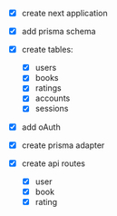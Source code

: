 - [x] create next application

- [x] add prisma schema

- [x] create tables:
  - [x] users
  - [x] books
  - [x] ratings
  - [x] accounts
  - [x] sessions

- [x] add oAuth

- [x] create prisma adapter

- [x] create api routes
  - [x] user
  - [x] book
  - [x] rating